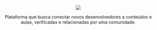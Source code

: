 <div align="center">
<img src="https://i.imgur.com/187axGL.png">

Plataforma que busca conectar novos desenvolvedores a conteúdos e aulas, 
verificadas e relacionadas por uma comunidade.

</div>


